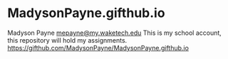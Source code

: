 # MadysonPayne.gifthub.io
Madyson Payne 
mepayne@my.waketech.edu
This is my school account, this repository will hold my assignments.
https://gifthub.com/MadysonPayne/MadysonPayne.gifthub.io
